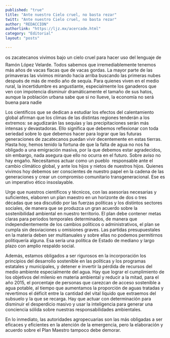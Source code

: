 ```yaml
---
published: "true"
title: "Ante nuestro Cielo cruel, no basta rezar"
twitt: "Ante nuestro Cielo cruel, no basta rezar"
author: "REDACCION"
authorlink: "https://ljz.mx/acercade.html"
category: "Editorial"
layout: "posts"

---
```



  os zacatecanos vivimos bajo un cielo cruel para hacer uso del lenguaje de Ramón López Velarde. Todos sabemos que irremediablemente tenemos más años de vacas flacas que de vacas gordas. La mayor parte de las primaveras las vivimos mirando hacia arriba buscando las primeras nubes después de más de medio año de sequía. Para quienes viven en el medio rural, la incertidumbre es angustiante, especialmente los ganaderos que ven con impotencia disminuir dramáticamente el tamaño de sus hatos, aunque la población urbana sabe que si no llueve, la economía no será buena para nadie



  Los científicos que se dedican a estudiar los efectos del calentamiento global afirman que los climas de las distintas regiones tenderán a los extremos: se agudizarán las sequías y las precipitaciones serán más intensas y devastadoras. Ello significa que debemos reflexionar con toda seriedad sobre lo que debemos hacer para lograr que las futuras generaciones de zacatecanos puedan vivir decentemente en estas tierras. Hasta hoy, hemos tenido la fortuna de que la falta de agua no nos ha obligado a una emigración masiva, por la que debemos estar agradecidos, sin embargo, nada asegura que ello no ocurra en el futuro. Sobre aviso no hay engaño. Necesitamos actuar como un pueblo  responsable ante el cambio climático global, y ante los hijos y nietos de nuestros hijos. Quienes vivimos hoy debemos ser conscientes de nuestro papel en la cadena de las generaciones y crear un compromiso comunitario transgeneracional. Ese es un imperativo ético insoslayable.



  Urge que nuestros científicos y técnicos, con las asesorías necesarias y suficientes, elaboren un plan maestro en un horizonte de dos o tres décadas que sea discutido por las fuerzas políticas y los distintos sectores sociales, de manera que se produzca un gran acuerdo sobre la sostenibilidad ambiental en nuestro territorio. El plan debe contener metas claras para periodos temporales determinados, de manera que independientemente de los cambios políticos o administrativos, el plan se cumpla sin desviaciones u omisiones graves. Las partidas presupuestales en la materia deben ser multianuales y sobre ellas no podemos permitirnos politiquería alguna. Esa sería una política de Estado de mediano y largo plazo con amplio respaldo social.



  Además, estamos obligados a ser rigurosos en la incorporación los principios del desarrollo sostenible en las políticas y los programas estatales y municipales, y detener e invertir la pérdida de recursos del medio ambiente especialmente del agua. Hay que lograr el cumplimiento de los objetivos del milenio en materia ambiental y reducir a la mitad, para el año 2015, el porcentaje de personas que carezcan de acceso sostenible a agua potable, al tiempo que aumentamos la proporción de aguas tratadas y revertimos el déficit entre la cantidad del vital líquido que extraemos del subsuelo y la que se recarga. Hay que actuar con determinación para disminuir el desperdicio masivo y usar la inteligencia para generar una conciencia sólida sobre nuestras responsabilidades ambientales.



  En lo inmediato, las autoridades agropecuarias son las más obligadas a ser eficaces y eficientes en la atención de la emergencia, pero la elaboración y acuerdo sobre el Plan Maestro tampoco debe demorar.

